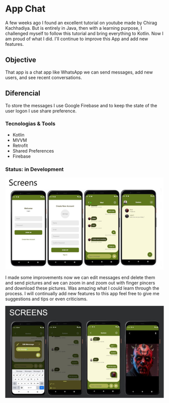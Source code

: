 # App Chat

A few weeks ago I found an excellent tutorial on youtube made by Chirag Kachhadiya. But is entirely in Java, then with a learning purpose, I challenged myself to follow this tutorial and bring everything to Kotlin. Now I am proud of what I did. I'll continue to improve this App and add new features.

## Objective
That app is a chat app like WhatsApp we can send messages, add new users, and see recent conversations. 

## Diferencial
To store the messages I use Google Firebase and to keep the state of the user logon I use share preference.

### Tecnologias & Tools

* Kotlin
* MVVM
* Retrofit
* Shared Preferences
* Firebase

### Status: in Development

<img src="./image/telas.jpg" />

I made some improvements now we can edit messages end delete them and send pictures and we can zoom in and zoom out with finger pincers and download these pictures. Was amazing what I could learn through the process. I will continually add new features to this app feel free to give me suggestions and tips or even criticisms.

<img src="./image/telas1.jpg" />
